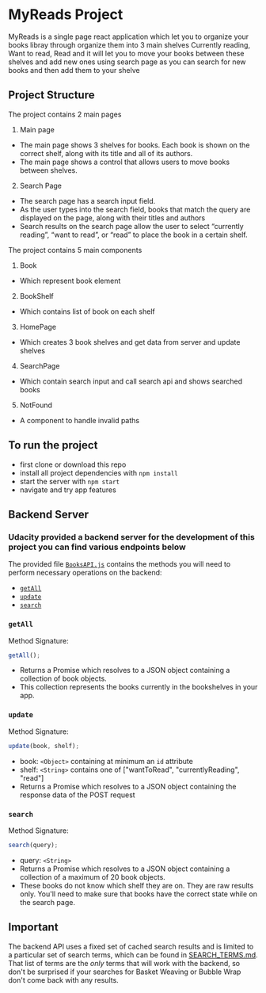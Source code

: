 # MyReads Project

MyReads is a single page react application which let you to organize your books libray through organize them into 3 main shelves Currently reading, Want to read, Read and it will let you to move your books between these shelves and add new ones using search page as you can search for new books and then add them to your shelve

## Project Structure

The project contains 2 main pages

1. Main page

- The main page shows 3 shelves for books. Each book is shown on the correct shelf, along with its title and all of its authors.
- The main page shows a control that allows users to move books between shelves.

2. Search Page

- The search page has a search input field.
- As the user types into the search field, books that match the query are displayed on the page, along with their titles and authors
- Search results on the search page allow the user to select “currently reading”, “want to read”, or “read” to place the book in a certain shelf.

The project contains 5 main components

1. Book

- Which represent book element

2. BookShelf

- Which contains list of book on each shelf

3. HomePage

- Which creates 3 book shelves and get data from server and update shelves

4. SearchPage

- Which contain search input and call search api and shows searched books

5. NotFound

- A component to handle invalid paths

## To run the project

- first clone or download this repo
- install all project dependencies with `npm install`
- start the server with `npm start`
- navigate and try app features

## Backend Server

### Udacity provided a backend server for the development of this project you can find various endpoints below

The provided file [`BooksAPI.js`](src/BooksAPI.js) contains the methods you will need to perform necessary operations on the backend:

- [`getAll`](#getall)
- [`update`](#update)
- [`search`](#search)

### `getAll`

Method Signature:

```js
getAll();
```

- Returns a Promise which resolves to a JSON object containing a collection of book objects.
- This collection represents the books currently in the bookshelves in your app.

### `update`

Method Signature:

```js
update(book, shelf);
```

- book: `<Object>` containing at minimum an `id` attribute
- shelf: `<String>` contains one of ["wantToRead", "currentlyReading", "read"]
- Returns a Promise which resolves to a JSON object containing the response data of the POST request

### `search`

Method Signature:

```js
search(query);
```

- query: `<String>`
- Returns a Promise which resolves to a JSON object containing a collection of a maximum of 20 book objects.
- These books do not know which shelf they are on. They are raw results only. You'll need to make sure that books have the correct state while on the search page.

## Important

The backend API uses a fixed set of cached search results and is limited to a particular set of search terms, which can be found in [SEARCH_TERMS.md](SEARCH_TERMS.md). That list of terms are the _only_ terms that will work with the backend, so don't be surprised if your searches for Basket Weaving or Bubble Wrap don't come back with any results.
